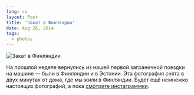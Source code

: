 ```yaml
---
lang: ru
layout: Post
title: 'Закат в Финляндии'
date: Aug 26, 2014
tags:
  - photos
---
```


![Закат в Финляндии](photo://2014-08-08_1006_Artem_Sapegin)

На прошлой неделе вернулись из нашей первой заграничной поездки на машине — были в Финляндии и в Эстонии. Эта фотография снята в двух минутах от дома, где мы жили в Финляндии. Будет ещё немножко настоящих фотографий, а пока [смотрите инстаграммки](http://instagram.com/sapegin).
